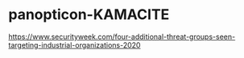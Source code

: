 # panopticon-KAMACITE

https://www.securityweek.com/four-additional-threat-groups-seen-targeting-industrial-organizations-2020
